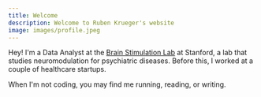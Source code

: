 ```yaml
---
title: Welcome
description: Welcome to Ruben Krueger's website
image: images/profile.jpeg
---
```


Hey! I'm a Data Analyst at the [Brain Stimulation Lab](https://bsl.stanford.edu/) at Stanford, a lab that studies neuromodulation for psychiatric diseases. Before this, I worked at a couple of healthcare startups.

When I'm not coding, you may find me running, reading, or writing.
